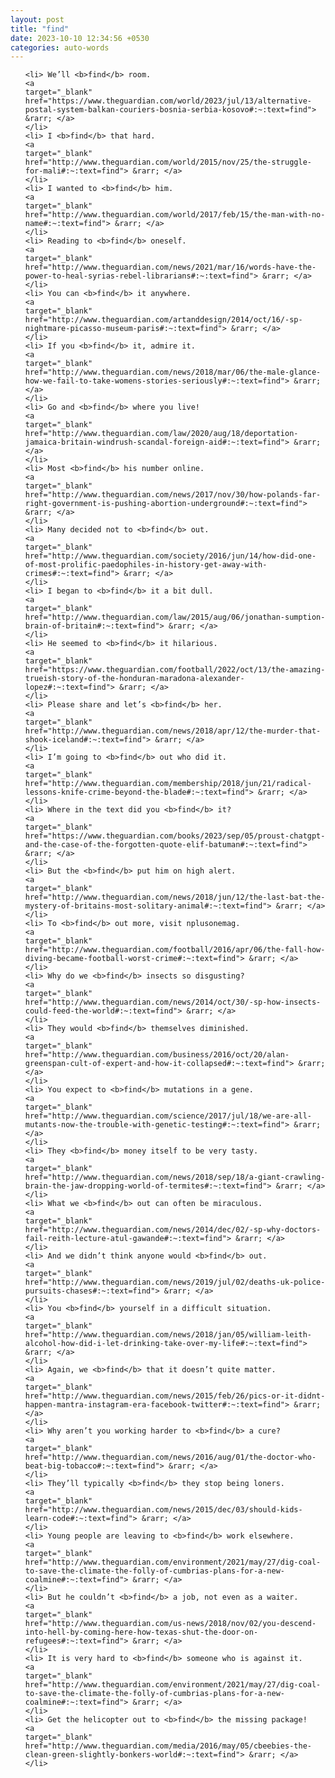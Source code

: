 ```yaml
---
layout: post
title: "find"
date: 2023-10-10 12:34:56 +0530
categories: auto-words
---
```

<ol>

    <li> We’ll <b>find</b> room.
    <a 
    target="_blank" 
    href="https://www.theguardian.com/world/2023/jul/13/alternative-postal-system-balkan-couriers-bosnia-serbia-kosovo#:~:text=find"> &rarr; </a>
    </li>
    <li> I <b>find</b> that hard.
    <a 
    target="_blank" 
    href="http://www.theguardian.com/world/2015/nov/25/the-struggle-for-mali#:~:text=find"> &rarr; </a>
    </li>
    <li> I wanted to <b>find</b> him.
    <a 
    target="_blank" 
    href="http://www.theguardian.com/world/2017/feb/15/the-man-with-no-name#:~:text=find"> &rarr; </a>
    </li>
    <li> Reading to <b>find</b> oneself.
    <a 
    target="_blank" 
    href="http://www.theguardian.com/news/2021/mar/16/words-have-the-power-to-heal-syrias-rebel-librarians#:~:text=find"> &rarr; </a>
    </li>
    <li> You can <b>find</b> it anywhere.
    <a 
    target="_blank" 
    href="http://www.theguardian.com/artanddesign/2014/oct/16/-sp-nightmare-picasso-museum-paris#:~:text=find"> &rarr; </a>
    </li>
    <li> If you <b>find</b> it, admire it.
    <a 
    target="_blank" 
    href="http://www.theguardian.com/news/2018/mar/06/the-male-glance-how-we-fail-to-take-womens-stories-seriously#:~:text=find"> &rarr; </a>
    </li>
    <li> Go and <b>find</b> where you live!
    <a 
    target="_blank" 
    href="http://www.theguardian.com/law/2020/aug/18/deportation-jamaica-britain-windrush-scandal-foreign-aid#:~:text=find"> &rarr; </a>
    </li>
    <li> Most <b>find</b> his number online.
    <a 
    target="_blank" 
    href="http://www.theguardian.com/news/2017/nov/30/how-polands-far-right-government-is-pushing-abortion-underground#:~:text=find"> &rarr; </a>
    </li>
    <li> Many decided not to <b>find</b> out.
    <a 
    target="_blank" 
    href="http://www.theguardian.com/society/2016/jun/14/how-did-one-of-most-prolific-paedophiles-in-history-get-away-with-crimes#:~:text=find"> &rarr; </a>
    </li>
    <li> I began to <b>find</b> it a bit dull.
    <a 
    target="_blank" 
    href="http://www.theguardian.com/law/2015/aug/06/jonathan-sumption-brain-of-britain#:~:text=find"> &rarr; </a>
    </li>
    <li> He seemed to <b>find</b> it hilarious.
    <a 
    target="_blank" 
    href="https://www.theguardian.com/football/2022/oct/13/the-amazing-trueish-story-of-the-honduran-maradona-alexander-lopez#:~:text=find"> &rarr; </a>
    </li>
    <li> Please share and let’s <b>find</b> her.
    <a 
    target="_blank" 
    href="http://www.theguardian.com/news/2018/apr/12/the-murder-that-shook-iceland#:~:text=find"> &rarr; </a>
    </li>
    <li> I’m going to <b>find</b> out who did it.
    <a 
    target="_blank" 
    href="http://www.theguardian.com/membership/2018/jun/21/radical-lessons-knife-crime-beyond-the-blade#:~:text=find"> &rarr; </a>
    </li>
    <li> Where in the text did you <b>find</b> it?
    <a 
    target="_blank" 
    href="https://www.theguardian.com/books/2023/sep/05/proust-chatgpt-and-the-case-of-the-forgotten-quote-elif-batuman#:~:text=find"> &rarr; </a>
    </li>
    <li> But the <b>find</b> put him on high alert.
    <a 
    target="_blank" 
    href="http://www.theguardian.com/news/2018/jun/12/the-last-bat-the-mystery-of-britains-most-solitary-animal#:~:text=find"> &rarr; </a>
    </li>
    <li> To <b>find</b> out more, visit nplusonemag.
    <a 
    target="_blank" 
    href="http://www.theguardian.com/football/2016/apr/06/the-fall-how-diving-became-football-worst-crime#:~:text=find"> &rarr; </a>
    </li>
    <li> Why do we <b>find</b> insects so disgusting?
    <a 
    target="_blank" 
    href="http://www.theguardian.com/news/2014/oct/30/-sp-how-insects-could-feed-the-world#:~:text=find"> &rarr; </a>
    </li>
    <li> They would <b>find</b> themselves diminished.
    <a 
    target="_blank" 
    href="http://www.theguardian.com/business/2016/oct/20/alan-greenspan-cult-of-expert-and-how-it-collapsed#:~:text=find"> &rarr; </a>
    </li>
    <li> You expect to <b>find</b> mutations in a gene.
    <a 
    target="_blank" 
    href="http://www.theguardian.com/science/2017/jul/18/we-are-all-mutants-now-the-trouble-with-genetic-testing#:~:text=find"> &rarr; </a>
    </li>
    <li> They <b>find</b> money itself to be very tasty.
    <a 
    target="_blank" 
    href="http://www.theguardian.com/news/2018/sep/18/a-giant-crawling-brain-the-jaw-dropping-world-of-termites#:~:text=find"> &rarr; </a>
    </li>
    <li> What we <b>find</b> out can often be miraculous.
    <a 
    target="_blank" 
    href="http://www.theguardian.com/news/2014/dec/02/-sp-why-doctors-fail-reith-lecture-atul-gawande#:~:text=find"> &rarr; </a>
    </li>
    <li> And we didn’t think anyone would <b>find</b> out.
    <a 
    target="_blank" 
    href="http://www.theguardian.com/news/2019/jul/02/deaths-uk-police-pursuits-chases#:~:text=find"> &rarr; </a>
    </li>
    <li> You <b>find</b> yourself in a difficult situation.
    <a 
    target="_blank" 
    href="http://www.theguardian.com/news/2018/jan/05/william-leith-alcohol-how-did-i-let-drinking-take-over-my-life#:~:text=find"> &rarr; </a>
    </li>
    <li> Again, we <b>find</b> that it doesn’t quite matter.
    <a 
    target="_blank" 
    href="http://www.theguardian.com/news/2015/feb/26/pics-or-it-didnt-happen-mantra-instagram-era-facebook-twitter#:~:text=find"> &rarr; </a>
    </li>
    <li> Why aren’t you working harder to <b>find</b> a cure?
    <a 
    target="_blank" 
    href="http://www.theguardian.com/news/2016/aug/01/the-doctor-who-beat-big-tobacco#:~:text=find"> &rarr; </a>
    </li>
    <li> They’ll typically <b>find</b> they stop being loners.
    <a 
    target="_blank" 
    href="http://www.theguardian.com/news/2015/dec/03/should-kids-learn-code#:~:text=find"> &rarr; </a>
    </li>
    <li> Young people are leaving to <b>find</b> work elsewhere.
    <a 
    target="_blank" 
    href="http://www.theguardian.com/environment/2021/may/27/dig-coal-to-save-the-climate-the-folly-of-cumbrias-plans-for-a-new-coalmine#:~:text=find"> &rarr; </a>
    </li>
    <li> But he couldn’t <b>find</b> a job, not even as a waiter.
    <a 
    target="_blank" 
    href="http://www.theguardian.com/us-news/2018/nov/02/you-descend-into-hell-by-coming-here-how-texas-shut-the-door-on-refugees#:~:text=find"> &rarr; </a>
    </li>
    <li> It is very hard to <b>find</b> someone who is against it.
    <a 
    target="_blank" 
    href="http://www.theguardian.com/environment/2021/may/27/dig-coal-to-save-the-climate-the-folly-of-cumbrias-plans-for-a-new-coalmine#:~:text=find"> &rarr; </a>
    </li>
    <li> Get the helicopter out to <b>find</b> the missing package!
    <a 
    target="_blank" 
    href="http://www.theguardian.com/media/2016/may/05/cbeebies-the-clean-green-slightly-bonkers-world#:~:text=find"> &rarr; </a>
    </li>